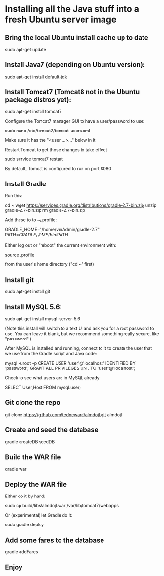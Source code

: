 # Installing all the Java stuff into a fresh Ubuntu server image


## Bring the local Ubuntu install cache up to date
  
  sudo apt-get update

  
## Install Java7 (depending on Ubuntu version):

  sudo apt-get install default-jdk


## Install Tomcat7 (Tomcat8 not in the Ubuntu package distros yet):

  sudo apt-get install tomcat7

Configure the Tomcat7 manager GUI to have a user/password to use:

  sudo nano /etc/tomcat7/tomcat-users.xml

Make sure it has the "<user ...>...</user>" below in it
  
  <tomcat-users>
    <user username="admin" password="password" roles="manager-gui,admin-gui" />
  </tomcat-users>

Restart Tomcat to get those changes to take effect

  sudo service tomcat7 restart
  
By default, Tomcat is configured to run on port 8080

    
## Install Gradle

Run this:
  
  cd ~
  wget https://services.gradle.org/distributions/gradle-2.7-bin.zip
  unzip gradle-2.7-bin.zip
  rm gradle-2.7-bin.zip

Add these to to ~/.profile:

  GRADLE_HOME="/home/vmAdmin/gradle-2.7"
  PATH=$GRADLE_HOME/bin:$PATH
  
Either log out or "reboot" the current environment with:
  
  source .profile
  
from the user's home directory ("cd ~" first)

  
## Install git

  sudo apt-get install git


## Install MySQL 5.6:

  sudo apt-get install mysql-server-5.6
  
(Note this install will switch to a text UI and ask you for a root
password to use. You can leave it blank, but we recommend something
really secure, like "password".)

After MySQL is installed and running, connect to it to create the user
that we use from the Gradle script and Java code:

  mysql -uroot -p
  <enter password>
  CREATE USER 'user'@'localhost' IDENTIFIED BY 'password';
  GRANT ALL PRIVILEGES ON *.* TO 'user'@'localhost';

Check to see what users are in MySQL already

  SELECT User,Host FROM mysql.user;


## Git clone the repo

  git clone https://github.com/tedneward/almdojl.git almdojl
  
## Create and seed the database

  gradle createDB seedDB
  
## Build the WAR file

  gradle war
  
## Deploy the WAR file

Either do it by hand:

  sudo cp build/libs/almdojl.war /var/lib/tomcat7/webapps
  
Or (experimental) let Gradle do it:

  sudo gradle deploy
  
## Add some fares to the database

  gradle addFares
  
## Enjoy